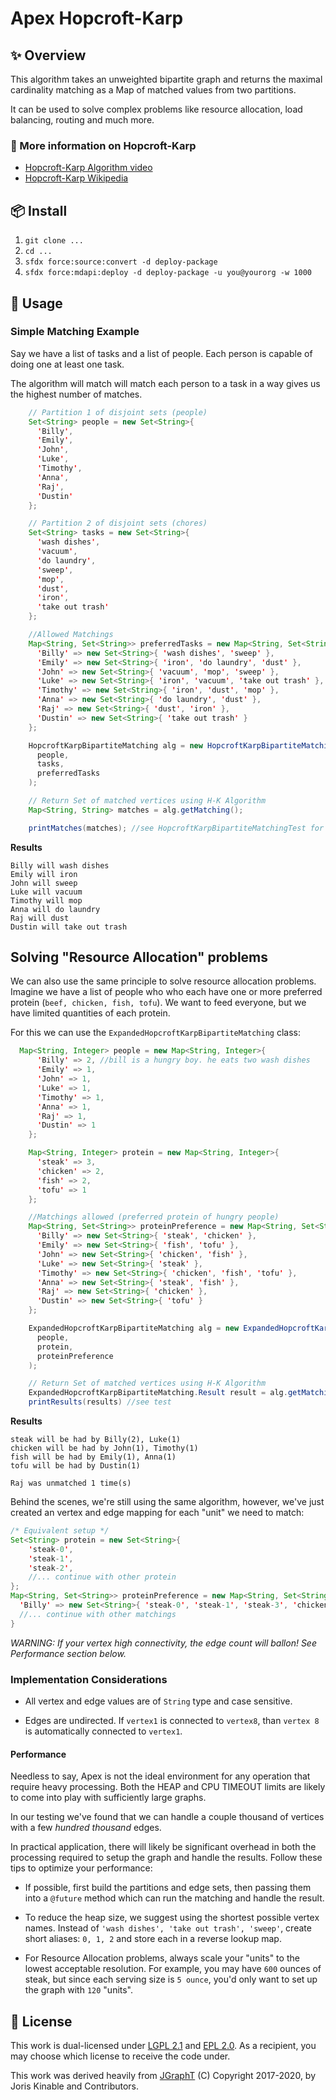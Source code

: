 # Apex Hopcroft-Karp

## ✨ Overview

This algorithm takes an unweighted bipartite graph and returns the maximal cardinality matching as
a Map of matched values from two partitions.

It can be used to solve complex problems like resource allocation, load balancing, routing and much more.

### 🔗 More information on Hopcroft-Karp

- [Hopcroft-Karp Algorithm video](youtube.com/watch?v=lM5eIpF0xjA)
- [Hopcroft-Karp Wikipedia](https://en.wikipedia.org/wiki/Hopcroft–Karp_algorithm)

## 📦 Install

1. `git clone ...`
1. `cd ...`
1. `sfdx force:source:convert -d deploy-package`
1. `sfdx force:mdapi:deploy -d deploy-package -u you@yourorg -w 1000`

## 🔨 Usage

### Simple Matching Example

Say we have a list of tasks and a list of people. Each person is capable of doing one at least one task.

The algorithm will match will match each person to a task in a way gives us the highest number of matches.

```java
    // Partition 1 of disjoint sets (people)
    Set<String> people = new Set<String>{
      'Billy',
      'Emily',
      'John',
      'Luke',
      'Timothy',
      'Anna',
      'Raj',
      'Dustin'
    };

    // Partition 2 of disjoint sets (chores)
    Set<String> tasks = new Set<String>{
      'wash dishes',
      'vacuum',
      'do laundry',
      'sweep',
      'mop',
      'dust',
      'iron',
      'take out trash'
    };

    //Allowed Matchings
    Map<String, Set<String>> preferredTasks = new Map<String, Set<String>>{
      'Billy' => new Set<String>{ 'wash dishes', 'sweep' },
      'Emily' => new Set<String>{ 'iron', 'do laundry', 'dust' },
      'John' => new Set<String>{ 'vacuum', 'mop', 'sweep' },
      'Luke' => new Set<String>{ 'iron', 'vacuum', 'take out trash' },
      'Timothy' => new Set<String>{ 'iron', 'dust', 'mop' },
      'Anna' => new Set<String>{ 'do laundry', 'dust' },
      'Raj' => new Set<String>{ 'dust', 'iron' },
      'Dustin' => new Set<String>{ 'take out trash' }
    };

    HopcroftKarpBipartiteMatching alg = new HopcroftKarpBipartiteMatching(
      people,
      tasks,
      preferredTasks
    );

    // Return Set of matched vertices using H-K Algorithm
    Map<String, String> matches = alg.getMatching();

    printMatches(matches); //see HopcroftKarpBipartiteMatchingTest for example
```

**Results**

```
Billy will wash dishes
Emily will iron
John will sweep
Luke will vacuum
Timothy will mop
Anna will do laundry
Raj will dust
Dustin will take out trash
```

## Solving "Resource Allocation" problems

We can also use the same principle to solve resource allocation problems. Imagine we have a list of people who who each have one or more preferred protein (`beef, chicken, fish, tofu`). We want to feed everyone, but we have limited quantities of each protein.

For this we can use the `ExpandedHopcroftKarpBipartiteMatching` class:

```java
  Map<String, Integer> people = new Map<String, Integer>{
      'Billy' => 2, //bill is a hungry boy. he eats two wash dishes
      'Emily' => 1,
      'John' => 1,
      'Luke' => 1,
      'Timothy' => 1,
      'Anna' => 1,
      'Raj' => 1,
      'Dustin' => 1
    };

    Map<String, Integer> protein = new Map<String, Integer>{
      'steak' => 3,
      'chicken' => 2,
      'fish' => 2,
      'tofu' => 1
    };

    //Matchings allowed (preferred protein of hungry people)
    Map<String, Set<String>> proteinPreference = new Map<String, Set<String>>{
      'Billy' => new Set<String>{ 'steak', 'chicken' },
      'Emily' => new Set<String>{ 'fish', 'tofu' },
      'John' => new Set<String>{ 'chicken', 'fish' },
      'Luke' => new Set<String>{ 'steak' },
      'Timothy' => new Set<String>{ 'chicken', 'fish', 'tofu' },
      'Anna' => new Set<String>{ 'steak', 'fish' },
      'Raj' => new Set<String>{ 'chicken' },
      'Dustin' => new Set<String>{ 'tofu' }
    };

    ExpandedHopcroftKarpBipartiteMatching alg = new ExpandedHopcroftKarpBipartiteMatching(
      people,
      protein,
      proteinPreference
    );

    // Return Set of matched vertices using H-K Algorithm
    ExpandedHopcroftKarpBipartiteMatching.Result result = alg.getMatching();
    printResults(results) //see test
```

**Results**

```
steak will be had by Billy(2), Luke(1)
chicken will be had by John(1), Timothy(1)
fish will be had by Emily(1), Anna(1)
tofu will be had by Dustin(1)

Raj was unmatched 1 time(s)
```

Behind the scenes, we're still using the same algorithm, however, we've just created an vertex and edge mapping for each "unit" we need to match:

```java
/* Equivalent setup */
Set<String> protein = new Set<String>{
    'steak-0',
    'steak-1',
    'steak-2',
    //... continue with other protein
};
Map<String, Set<String>> proteinPreference = new Map<String, Set<String>>{
  'Billy' => new Set<String>{ 'steak-0', 'steak-1', 'steak-3', 'chicken-0', 'chicken-1'},
  //... continue with other matchings
}
```

_WARNING: If your vertex high connectivity, the edge count will ballon! See Performance section below._

### Implementation Considerations

- All vertex and edge values are of `String` type and case sensitive.

- Edges are undirected. If `vertex1` is connected to `vertex8`, than `vertex 8` is automatically connected to `vertex1`.

#### Performance

Needless to say, Apex is not the ideal environment for any operation that require heavy processing. Both the HEAP and CPU TIMEOUT limits are likely to come into play with sufficiently large graphs.

In our testing we've found that we can handle a couple thousand of vertices with a few _hundred thousand_ edges.

In practical application, there will likely be significant overhead in both the processing required to setup the graph and handle the results. Follow these tips to optimize your performance:

- If possible, first build the partitions and edge sets, then passing them into a `@future` method which can run the matching and handle the result.

- To reduce the heap size, we suggest using the shortest possible vertex names. Instead of `'wash dishes', 'take out trash', 'sweep'`, create short aliases: `0, 1, 2` and store each in a reverse lookup map.

- For Resource Allocation problems, always scale your "units" to the lowest acceptable resolution. For example, you may have `600` ounces of steak, but since each serving size is `5 ounce`, you'd only want to set up the graph with `120` "units".

## 📃 License

This work is dual-licensed under [LGPL 2.1](https://www.gnu.org/licenses/old-licenses/lgpl-2.1.en.html) and [EPL 2.0](https://www.eclipse.org/legal/epl-2.0/). As a recipient, you may choose which license to receive the code under.

This work was derived heavily from [JGraphT](https://jgrapht.org) (C) Copyright 2017-2020, by Joris Kinable and Contributors.
